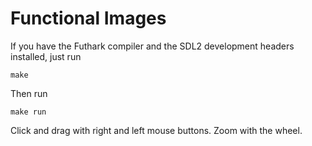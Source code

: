 Functional Images
=================

If you have the Futhark compiler and the SDL2 development headers
installed, just run

    make

Then run

    make run

Click and drag with right and left mouse buttons.  Zoom with the wheel.
